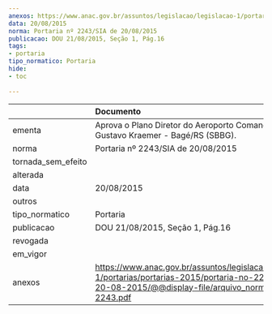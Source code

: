 ```yaml
---
anexos: https://www.anac.gov.br/assuntos/legislacao/legislacao-1/portarias/portarias-2015/portaria-no-2243-sia-de-20-08-2015/@@display-file/arquivo_norma/PA2015-2243.pdf
data: 20/08/2015
norma: Portaria nº 2243/SIA de 20/08/2015
publicacao: DOU 21/08/2015, Seção 1, Pág.16
tags:
- portaria
tipo_normatico: Portaria
hide: 
- toc 
 
---
```


|                    | Documento                                                                                                                                                         |
|:-------------------|:------------------------------------------------------------------------------------------------------------------------------------------------------------------|
| ementa             | Aprova o Plano Diretor do Aeroporto Comandante Gustavo Kraemer - Bagé/RS (SBBG).                                                                                  |
| norma              | Portaria nº 2243/SIA de 20/08/2015                                                                                                                                |
| tornada_sem_efeito |                                                                                                                                                                   |
| alterada           |                                                                                                                                                                   |
| data               | 20/08/2015                                                                                                                                                        |
| outros             |                                                                                                                                                                   |
| tipo_normatico     | Portaria                                                                                                                                                          |
| publicacao         | DOU 21/08/2015, Seção 1, Pág.16                                                                                                                                   |
| revogada           |                                                                                                                                                                   |
| em_vigor           |                                                                                                                                                                   |
| anexos             | https://www.anac.gov.br/assuntos/legislacao/legislacao-1/portarias/portarias-2015/portaria-no-2243-sia-de-20-08-2015/@@display-file/arquivo_norma/PA2015-2243.pdf |